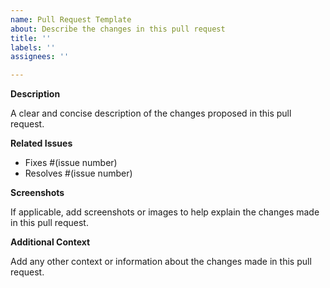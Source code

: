```yaml
---
name: Pull Request Template
about: Describe the changes in this pull request
title: ''
labels: ''
assignees: ''

---
```


**Description**

A clear and concise description of the changes proposed in this pull request.

**Related Issues**

- Fixes #(issue number)
- Resolves #(issue number)

**Screenshots**

If applicable, add screenshots or images to help explain the changes made in this pull request.

**Additional Context**

Add any other context or information about the changes made in this pull request.
